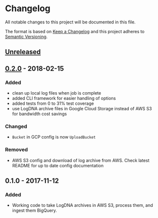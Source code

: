 # Changelog
All notable changes to this project will be documented in this file.

The format is based on [Keep a Changelog](http://keepachangelog.com/en/1.0.0/)
and this project adheres to [Semantic Versioning](http://semver.org/spec/v2.0.0.html).

## [Unreleased]

## [0.2.0] - 2018-02-15
### Added
- clean up local log files when job is complete
- added CLI framework for easier handling of options
- added tests from 0 to 31% test coverage
- use LogDNA archive files in Google Cloud Storage instead of AWS S3 for bandwidth cost savings

### Changed
- `Bucket` in GCP config is now `UploadBucket`

### Removed
- AWS S3 config and download of log archive from AWS. Check latest README for up to date config documentation 

## 0.1.0 - 2017-11-12
### Added
- Working code to take LogDNA archives in AWS S3, process them, and ingest them BigQuery. 

[Unreleased]: https://github.com/lifechurch/dnaquery/compare/v0.2.0...HEAD
[0.2.0]: https://github.com/lifechurch/dnaquery/compare/v0.1.0...v0.2.0
[0.1.0]: https://github.com/lifechurch/dnaquery/compare/9bece45e6dfdb371b54a765a672429f9958bc2ca...v0.1.0